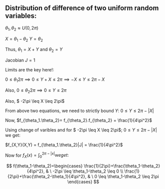## Distribution of difference of two uniform random variables:

$\theta_1, \theta_2 \approx U(0, 2\pi)$

$X=\theta_1-\theta_2$
$Y=\theta_2$


Thus, $\theta_1 = X+Y$ and $\theta_2=Y$

Jacobian $J=1$

Limits are the key here!:

$0 \leq \theta_1 2\pi \implies 0 \leq Y+X \leq 2\pi \implies -X \leq Y \leq 2\pi-X$

Also, $0 \leq \theta_2 2\pi \implies 0 \leq Y \leq 2\pi$ 

Also, $ -2\pi \leq X \leq 2\pi$

From  above two equations, we need to strictly bound $Y$: $0 \leq Y \leq 2\pi-|X|$

Now, $f_{\theta_1.\theta_2}= f_{\theta_2}.f_{\theta_2} = \frac{1}{4\pi^2}$ 

Using change of varibles and for $ -2\pi \leq X \leq 2\pi$; $0 \leq Y \leq 2\pi-|X|$ we get:

$f_{X,Y}(X,Y) = f_{\theta_1.\theta_2}|J| = \frac{1}{4\pi^2}$

Now for $f_X(x) = \int_0^{2\pi-|x|} we get:$

$$
f(\theta_1-\theta_2)=\begin{cases}
    \frac{1}{2\pi}+\frac{\theta_1-\theta_2}{4\pi^2}, & \ -2\pi \leq \theta_1-\theta_2 \leq 0 \\
    \frac{1}{2\pi}+\frac{\theta_2-\theta_1}{4\pi^2}, & \  0 \leq \theta_1-\theta_2 \leq 2\pi
\end{cases}
$$


